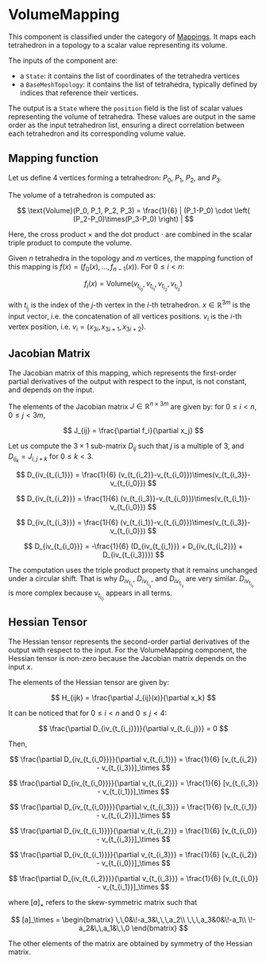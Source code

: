 # VolumeMapping

This component is classified under the category of [Mappings](../../../../simulation-principles/multi-model-representation/mapping/).
It maps each tetrahedron in a topology to a scalar value representing its volume.

The inputs of the component are:
- a `State`: it contains the list of coordinates of the tetrahedra vertices
- a `BaseMeshTopology`: it contains the list of tetrahedra, typically defined by indices that reference their vertices.

The output is a `State` where the `position` field is the list of scalar values representing the volume of tetrahedra. These values are output in the same order as the input tetrahedron list, ensuring a direct correlation between each tetrahedron and its corresponding volume value.

## Mapping function

Let us define 4 vertices forming a tetrahedron: $P_0$, $P_1$, $P_2$, and $P_3$.

The volume of a tetrahedron is computed as:

$$
\text{Volume}(P_0, P_1, P_2, P_3) = \frac{1}{6} | (P_1-P_0) \cdot \left( (P_2-P_0)\times(P_3-P_0) \right) |
$$

Here, the cross product $\times$ and the dot product $\cdot$ are combined in the scalar triple product to compute the volume.

Given $n$ tetrahedra in the topology and $m$ vertices, the mapping function of this mapping is $f(x) = (f_0(x), \dots, f_{n-1}(x))$. For $0 \le i < n$:

$$
f_i(x) = \text{Volume}(v_{t_{i_0}}, v_{t_{i_1}}, v_{t_{i_2}}, v_{t_{i_3}})
$$

with $t_{i_j}$ is the index of the $j$-th vertex in the $i$-th tetrahedron.
$x \in \mathbb{R}^{3m}$ is the input vector, i.e. the concatenation of all vertices positions.
$v_i$ is the $i$-th vertex position, i.e. $v_i = (x_{3i}, x_{3i+1}, x_{3i+2})$.

## Jacobian Matrix

The Jacobian matrix of this mapping, which represents the first-order partial derivatives of the output with respect to the input, is not constant, and depends on the input.

The elements of the Jacobian matrix $J \in \mathbb{R}^{n \times 3 m}$ are given by:
for $0 \leq i < n, 0 \leq j < 3m$,

$$
J_{ij} = \frac{\partial f_i}{\partial x_j}
$$

Let us compute the $3 \times 1$ sub-matrix $D_{ij}$ such that $j$ is a multiple of 3, and $D_{ij_k} = J_{i,j+k}$ for $0 \leq k < 3$.

$$
D_{iv_{t_{i_1}}} = \frac{1}{6} (v_{t_{i_2}}-v_{t_{i_0}})\times(v_{t_{i_3}}-v_{t_{i_0}})
$$

$$
D_{iv_{t_{i_2}}} = \frac{1}{6} (v_{t_{i_3}}-v_{t_{i_0}})\times(v_{t_{i_1}}-v_{t_{i_0}})
$$

$$
D_{iv_{t_{i_3}}} = \frac{1}{6} (v_{t_{i_1}}-v_{t_{i_0}})\times(v_{t_{i_3}}-v_{t_{i_0}})
$$

$$
D_{iv_{t_{i_0}}} = -\frac{1}{6} (D_{iv_{t_{i_1}}} + D_{iv_{t_{i_2}}} + D_{iv_{t_{i_3}}})
$$

The computation uses the triple product property that it remains unchanged under a circular shift.
That is why $D_{iv_{t_{i_1}}}$, $D_{iv_{t_{i_2}}}$, and $D_{iv_{t_{i_3}}}$ are very similar.
$D_{iv_{t_{i_0}}}$ is more complex because $v_{t_{i_0}}$ appears in all terms.

## Hessian Tensor

The Hessian tensor represents the second-order partial derivatives of the output with respect to the input. For the VolumeMapping component, the Hessian tensor is non-zero because the Jacobian matrix depends on the input $x$.

The elements of the Hessian tensor are given by:

$$
H_{ijk} = \frac{\partial J_{ij}(x)}{\partial x_k}
$$

It can be noticed that for $0 \le i < n$ and $0 \le j < 4$:

$$
\frac{\partial D_{iv_{t_{i_j}}}}{\partial v_{t_{i_j}}} = 0
$$


Then,

$$
\frac{\partial D_{iv_{t_{i_0}}}}{\partial v_{t_{i_1}}} = \frac{1}{6} [v_{t_{i_2}} - v_{t_{i_3}}]_\times
$$

$$
\frac{\partial D_{iv_{t_{i_0}}}}{\partial v_{t_{i_2}}} = \frac{1}{6} [v_{t_{i_3}} - v_{t_{i_1}}]_\times
$$

$$
\frac{\partial D_{iv_{t_{i_0}}}}{\partial v_{t_{i_3}}} = \frac{1}{6} [v_{t_{i_1}} - v_{t_{i_2}}]_\times
$$

$$
\frac{\partial D_{iv_{t_{i_1}}}}{\partial v_{t_{i_2}}} = \frac{1}{6} [v_{t_{i_0}} - v_{t_{i_3}}]_\times
$$

$$
\frac{\partial D_{iv_{t_{i_1}}}}{\partial v_{t_{i_3}}} = \frac{1}{6} [v_{t_{i_2}} - v_{t_{i_0}}]_\times
$$

$$
\frac{\partial D_{iv_{t_{i_2}}}}{\partial v_{t_{i_3}}} = \frac{1}{6} [v_{t_{i_0}} - v_{t_{i_1}}]_\times
$$

where $[a]_\times$ refers to the skew-symmetric matrix such that

$$
[a]_\times =
\begin{bmatrix}
\,\,0&\!-a_3&\,\,\,a_2\\
\,\,\,a_3&0&\!-a_1\\
\!-a_2&\,\,a_1&\,\,0
\end{bmatrix}
$$

The other elements of the matrix are obtained by symmetry of the Hessian matrix.
